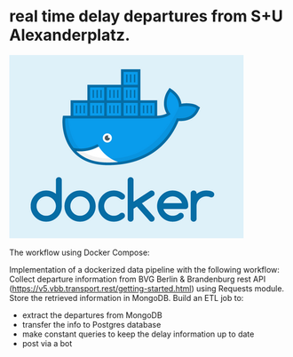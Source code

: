 # real time delay departures from S+U Alexanderplatz.

![](./Images/docker.png)

The workflow using Docker Compose:

Implementation of a dockerized data pipeline with the following workflow:
Collect departure information from BVG Berlin & Brandenburg rest API (https://v5.vbb.transport.rest/getting-started.html) using Requests module.
Store the retrieved information in MongoDB.
Build an ETL job to:
- extract the departures from MongoDB 
- transfer the info to Postgres database
- make constant queries to keep the delay information up to date
- post via a bot